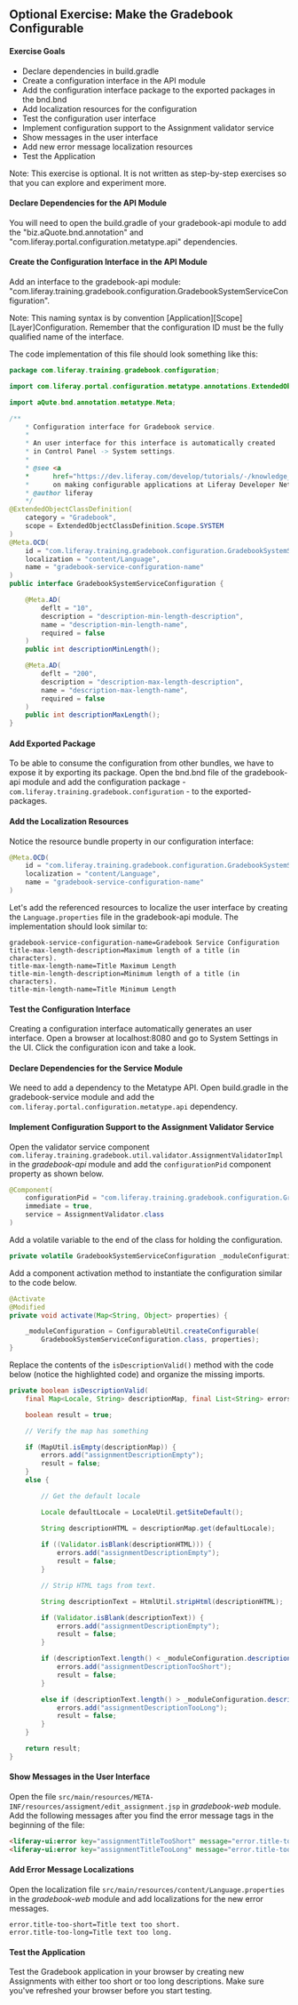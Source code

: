 ## Optional Exercise: Make the Gradebook Configurable

<div class="ahead">

#### Exercise Goals

- Declare dependencies in build.gradle
- Create a configuration interface in the API module
- Add the configuration interface package to the exported packages in the bnd.bnd
- Add localization resources for the configuration
- Test the configuration user interface
- Implement configuration support to the Assignment validator service
- Show messages in the user interface
- Add new error message localization resources
- Test the Application

<div class="note">
Note: This exercise is optional. It is not written as step-by-step exercises so that you can explore and experiment more.
</div>

</div>
	
#### Declare Dependencies for the API Module

You will need to open the build.gradle of your gradebook-api module to add the "biz.aQuote.bnd.annotation" and "com.liferay.portal.configuration.metatype.api" dependencies.

#### Create the Configuration Interface in the API Module

Add an interface to the gradebook-api module: "com.liferay.training.gradebook.configuration.GradebookSystemServiceConfiguration".

<div class="note">
Note: This naming syntax is by convention [Application][Scope][Layer]Configuration. Remember that the configuration ID must be the fully qualified name of the interface.
</div>

The code implementation of this file should look something like this:

```java
package com.liferay.training.gradebook.configuration;

import com.liferay.portal.configuration.metatype.annotations.ExtendedObjectClassDefinition;

import aQute.bnd.annotation.metatype.Meta;

/**
	* Configuration interface for Gradebook service. 
	* 
	* An user interface for this interface is automatically created 
	* in Control Panel -> System settings.
	* 
	* @see <a
	*      href="https://dev.liferay.com/develop/tutorials/-/knowledge_base/7-2/making-applications-configurable">Tutorial
	*      on making configurable applications at Liferay Developer Network</a>
	* @author liferay
	*/
@ExtendedObjectClassDefinition(
	category = "Gradebook", 
	scope = ExtendedObjectClassDefinition.Scope.SYSTEM
)
@Meta.OCD(
	id = "com.liferay.training.gradebook.configuration.GradebookSystemServiceConfiguration",
	localization = "content/Language",
	name = "gradebook-service-configuration-name"
)
public interface GradebookSystemServiceConfiguration {

	@Meta.AD(
		deflt = "10", 
		description = "description-min-length-description", 
		name = "description-min-length-name", 
		required = false
	)
	public int descriptionMinLength();

	@Meta.AD(
		deflt = "200", 
		description = "description-max-length-description", 
		name = "description-max-length-name", 
		required = false
	)
	public int descriptionMaxLength();
}
```

#### Add Exported Package

To be able to consume the configuration from other bundles, we have to expose it by exporting its package. Open the bnd.bnd file of the gradebook-api module and add the configuration package - `com.liferay.training.gradebook.configuration` - to the exported-packages.

#### Add the Localization Resources

Notice the resource bundle property in our configuration interface:

```java
@Meta.OCD(
	id = "com.liferay.training.gradebook.configuration.GradebookSystemServiceConfiguration",
	localization = "content/Language",
	name = "gradebook-service-configuration-name"
)
```

Let's add the referenced resources to localize the user interface by creating the `Language.properties` file in the gradebook-api module. The implementation should look similar to:

```properties
gradebook-service-configuration-name=Gradebook Service Configuration
title-max-length-description=Maximum length of a title (in characters).
title-max-length-name=Title Maximum Length
title-min-length-description=Minimum length of a title (in characters).
title-min-length-name=Title Minimum Length
```

#### Test the Configuration Interface

Creating a configuration interface automatically generates an user interface. Open a browser at localhost:8080 and go to System Settings in the UI. Click the configuration icon and take a look.

#### Declare Dependencies for the Service Module

We need to add a dependency to the Metatype API. Open build.gradle in the gradebook-service module and add the `com.liferay.portal.configuration.metatype.api` dependency.

#### Implement Configuration Support to the Assignment Validator Service

Open the validator service component `com.liferay.training.gradebook.util.validator.AssignmentValidatorImpl` in the *gradebook-api* module and add the `configurationPid` component property as shown below.

```java
@Component(
	configurationPid = "com.liferay.training.gradebook.configuration.GradebookSystemServiceConfiguration", 
	immediate = true, 
	service = AssignmentValidator.class
)
```

Add a volatile variable to the end of the class for holding the configuration.

```java
private volatile GradebookSystemServiceConfiguration _moduleConfiguration;
```

Add a component activation method to instantiate the configuration similar to the code below.

```java
@Activate
@Modified
private void activate(Map<String, Object> properties) {

	_moduleConfiguration = ConfigurableUtil.createConfigurable(
		GradebookSystemServiceConfiguration.class, properties);
}	 
```

Replace the contents of the `isDescriptionValid()` method with the code below (notice the highlighted code) and organize the missing imports.

```java
private boolean isDescriptionValid(
	final Map<Locale, String> descriptionMap, final List<String> errors) {

	boolean result = true;

	// Verify the map has something

	if (MapUtil.isEmpty(descriptionMap)) {
		errors.add("assignmentDescriptionEmpty");
		result = false;
	}
	else {

		// Get the default locale

		Locale defaultLocale = LocaleUtil.getSiteDefault();

		String descriptionHTML = descriptionMap.get(defaultLocale);
		
		if ((Validator.isBlank(descriptionHTML))) {
			errors.add("assignmentDescriptionEmpty");
			result = false;
		}

		// Strip HTML tags from text.

		String descriptionText = HtmlUtil.stripHtml(descriptionHTML);

		if (Validator.isBlank(descriptionText)) {
			errors.add("assignmentDescriptionEmpty");
			result = false;
		}

		if (descriptionText.length() < _moduleConfiguration.descriptionMinLength()) {
			errors.add("assignmentDescriptionTooShort");
			result = false;
		}

		else if (descriptionText.length() > _moduleConfiguration.descriptionMaxLength()) {
			errors.add("assignmentDescriptionTooLong");
			result = false;
		}
	}

	return result;
}
```

#### Show Messages in the User Interface

Open the file `src/main/resources/META-INF/resources/assigment/edit_assignment.jsp` in *gradebook-web* module. Add the following messages after you find the error message tags in the beginning of the file:

```html
<liferay-ui:error key="assignmentTitleTooShort" message="error.title-too-short" />
<liferay-ui:error key="assignmentTitleTooLong" message="error.title-too-long" />	
```	

#### Add Error Message Localizations

Open the localization file `src/main/resources/content/Language.properties` in the *gradebook-web* module and add localizations for the new error messages.

```properties
error.title-too-short=Title text too short.
error.title-too-long=Title text too long.
```

#### Test the Application

Test the Gradebook application in your browser by creating new Assignments with either too short or too long descriptions. Make sure you've refreshed your browser before you start testing.

